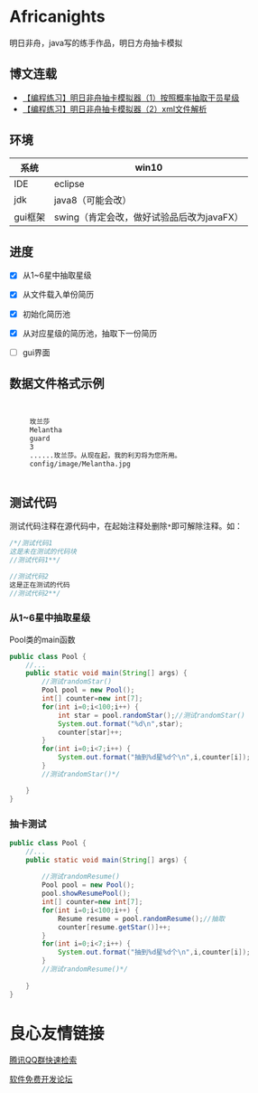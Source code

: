 # Africanights

明日非舟，java写的练手作品，明日方舟抽卡模拟

## 博文连载

- [【编程练习】明日非舟抽卡模拟器（1）按照概率抽取干员星级](http://yxchangingself.xyz/posts/Africanights_simu_hr_1/#more)
- [【编程练习】明日非舟抽卡模拟器（2）xml文件解析](http://yxchangingself.xyz/posts/Africanights_simu_hr_2/)

## 环境

| 系统    | win10                                     |
| ------- | ----------------------------------------- |
| IDE     | eclipse                                   |
| jdk     | java8（可能会改）                         |
| gui框架 | swing（肯定会改，做好试验品后改为javaFX） |

## 进度

- [x] 从1~6星中抽取星级
- [x] 从文件载入单份简历
- [x] 初始化简历池
- [x] 从对应星级的简历池，抽取下一份简历
- [ ] gui界面



## 数据文件格式示例

```xml
 
 
     玫兰莎 
	 Melantha 
	 guard 
     3 
     ......玫兰莎。从现在起，我的利刃将为您所用。 
     config/image/Melantha.jpg 
 
```





## 测试代码

测试代码注释在源代码中，在起始注释处删除`*`即可解除注释。如：

```java
/*/测试代码1
这是未在测试的代码块
//测试代码1**/

//测试代码2
这是正在测试的代码
//测试代码2**/
```



### 从1~6星中抽取星级

Pool类的main函数

```java
public class Pool {
    //...
	public static void main(String[] args) {
		//测试randomStar()
		Pool pool = new Pool();
		int[] counter=new int[7];
		for(int i=0;i<100;i++) {
			int star = pool.randomStar();//测试randomStar()
			System.out.format("%d\n",star);
			counter[star]++;
		}
		for(int i=0;i<7;i++) {
			System.out.format("抽到%d星%d个\n",i,counter[i]);
		}
		//测试randomStar()*/

	}
}
```

### 抽卡测试

```java
public class Pool {
    //...
	public static void main(String[] args) {
        
		//测试randomResume()
		Pool pool = new Pool();
		pool.showResumePool();
		int[] counter=new int[7];
		for(int i=0;i<100;i++) {
			Resume resume = pool.randomResume();//抽取
			counter[resume.getStar()]++;
		}
		for(int i=0;i<7;i++) {
			System.out.format("抽到%d星%d个\n",i,counter[i]);
		}
		//测试randomResume()*/
        
	}
}

```



 # 良心友情链接

[腾讯QQ群快速检索](http://u.720life.cn/s/8cf73f7c)

[软件免费开发论坛](http://u.720life.cn/s/bbb01dc0)